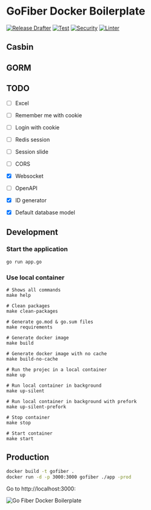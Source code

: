 # GoFiber Docker Boilerplate
[![Release Drafter](https://github.com/ezaurum/fiber-boilerplate/actions/workflows/release-drafter.yml/badge.svg)](https://github.com/ezaurum/fiber-boilerplate/actions/workflows/release-drafter.yml)
[![Test](https://github.com/ezaurum/fiber-boilerplate/actions/workflows/test.yml/badge.svg)](https://github.com/ezaurum/fiber-boilerplate/actions/workflows/test.yml)
[![Security](https://github.com/ezaurum/fiber-boilerplate/actions/workflows/security.yml/badge.svg)](https://github.com/ezaurum/fiber-boilerplate/actions/workflows/security.yml)
[![Linter](https://github.com/ezaurum/fiber-boilerplate/actions/workflows/linter.yml/badge.svg)](https://github.com/ezaurum/fiber-boilerplate/actions/workflows/linter.yml)
## Casbin
## GORM

## TODO
- [ ] Excel
- [ ] Remember me with cookie
- [ ] Login with cookie
- [ ] Redis session
- [ ] Session slide
- [ ] CORS
- [x] Websocket
- [ ] OpenAPI
- [x] ID generator
- [x] Default database model


## Development

### Start the application 


```bash
go run app.go
```

### Use local container

```
# Shows all commands
make help

# Clean packages
make clean-packages

# Generate go.mod & go.sum files
make requirements

# Generate docker image
make build

# Generate docker image with no cache
make build-no-cache

# Run the projec in a local container
make up

# Run local container in background
make up-silent

# Run local container in background with prefork
make up-silent-prefork

# Stop container
make stop

# Start container
make start
```

## Production

```bash
docker build -t gofiber .
docker run -d -p 3000:3000 gofiber ./app -prod
```

Go to http://localhost:3000:


![Go Fiber Docker Boilerplate](./go_fiber_boilerplate.gif)
